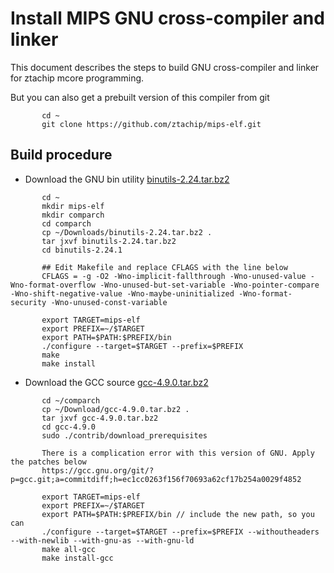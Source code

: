 # Install MIPS GNU cross-compiler and linker

This document describes the steps to build GNU cross-compiler and linker for ztachip mcore programming. 

But you can also get a prebuilt version of this compiler from git

```
       cd ~
       git clone https://github.com/ztachip/mips-elf.git
```

## Build procedure

- Download the GNU bin utility [binutils-2.24.tar.bz2](http://ftp.gnu.org/gnu/binutils/)
```
       cd ~
       mkdir mips-elf
       mkdir comparch
       cd comparch
       cp ~/Downloads/binutils-2.24.tar.bz2 .
       tar jxvf binutils-2.24.tar.bz2
       cd binutils-2.24.1

       ## Edit Makefile and replace CFLAGS with the line below
       CFLAGS = -g -O2 -Wno-implicit-fallthrough -Wno-unused-value -Wno-format-overflow -Wno-unused-but-set-variable -Wno-pointer-compare -Wno-shift-negative-value -Wno-maybe-uninitialized -Wno-format-security -Wno-unused-const-variable

       export TARGET=mips-elf
       export PREFIX=~/$TARGET
       export PATH=$PATH:$PREFIX/bin
       ./configure --target=$TARGET --prefix=$PREFIX
       make
       make install
```
- Download the GCC source [gcc-4.9.0.tar.bz2](http://ftp.gnu.org/gnu/gcc)

```
       cd ~/comparch
       cp ~/Download/gcc-4.9.0.tar.bz2 .
       tar jxvf gcc-4.9.0.tar.bz2
       cd gcc-4.9.0
       sudo ./contrib/download_prerequisites

       There is a complication error with this version of GNU. Apply the patches below
       https://gcc.gnu.org/git/?p=gcc.git;a=commitdiff;h=ec1cc0263f156f70693a62cf17b254a0029f4852

       export TARGET=mips-elf
       export PREFIX=~/$TARGET
       export PATH=$PATH:$PREFIX/bin // include the new path, so you can
       ./configure --target=$TARGET --prefix=$PREFIX --withoutheaders --with-newlib --with-gnu-as --with-gnu-ld
       make all-gcc
       make install-gcc

